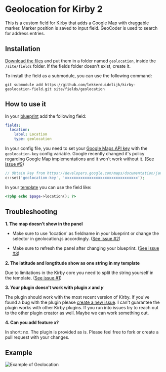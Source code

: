 # Geolocation for Kirby 2

This is a custom field for [Kirby](http://getkirby.com) that adds a Google Map with draggable marker.
Marker position is saved to input field.
GeoCoder is used to search for address entries.

## Installation

[Download the files](https://github.com/lekkerduidelijk/kirby-geolocation-field/archive/master.zip) and put them in a folder named <code>geolocation</code>, inside the <code>/site/fields</code> folder. If the fields folder doesn't exist, create it.

To install the field as a submodule, you can use the following command:
```
git submodule add https://github.com/lekkerduidelijk/kirby-geolocation-field.git site/fields/geolocation
```

## How to use it

In your [blueprint](http://getkirby.com/docs/panel/blueprints) add the following field:
```yaml
fields:
  location:
    label: Location
    type: geolocation
```

In your config file, you need to set your [Google Maps API key](https://developers.google.com/maps/documentation/javascript/get-api-key) with the `geolocation-key` config variable. Google recently changed it's policy regarding Google Map implementations and it won't work without it. ([See issue #9](https://github.com/lekkerduidelijk/kirby-geolocation-field/issues/9))
```php
// Obtain key from https://developers.google.com/maps/documentation/javascript/get-api-key
c::set('geolocation-key', 'xxxxxxxxxxxxxxxxxxxxxxxxxxxxxxxxx');

```

In your [template](http://getkirby.com/docs/templates) you can use the field like:
```php
<?php echo $page->location(); ?>
```

## Troubleshooting

**1. The map doesn't show in the panel**

* Make sure to use 'location' as fieldname in your blueprint or change the selector in geolocation.js accordingly.
([See issue #2](https://github.com/lekkerduidelijk/kirby-geolocation-field/issues/2))

* Make sure to refresh the panel after changing your blueprint. 
([See issue #3](https://github.com/lekkerduidelijk/kirby-geolocation-field/issues/3))

**2. The latitude and longtitude show as one string in my template**

Due to limitations in the Kirby core you need to split the string yourself in the template. 
([See issue #1](https://github.com/lekkerduidelijk/kirby-geolocation-field/issues/1#issuecomment-64706089))

**3. Your plugin doesn't work with plugin _x_ and _y_**

The plugin should work with the most recent version of Kirby. If you've found a bug with the plugin please [create a new issue](https://github.com/lekkerduidelijk/kirby-geolocation-field/issues/new). 
I can't guarantee the plugin works with other Kirby plugins. If you run into issues try to reach out to the other plugin creator as well. Maybe we can work something out.

**4. Can you add feature _x_?**

In short: no. The plugin is provided as is. Please feel free to fork or create a pull request with your changes.

## Example
![Example of Geolocation](https://raw.githubusercontent.com/lekkerduidelijk/kirby-geolocation-field/master/geolocation-field.gif)
